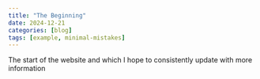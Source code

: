 ```yaml
---
title: "The Beginning"
date: 2024-12-21
categories: [blog]
tags: [example, minimal-mistakes]
---
```

The start of the website and which I hope to consistently update with more information
